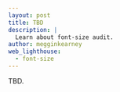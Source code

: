 ```yaml
---
layout: post
title: TBD
description: |
  Learn about font-size audit.
author: megginkearney
web_lighthouse:
  - font-size
---
```


TBD.